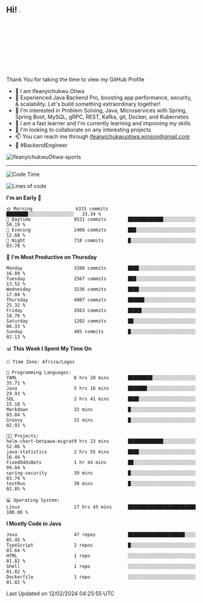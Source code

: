 <!-- BLOG-POST-LIST:START --><!-- BLOG-POST-LIST:END -->

## Hi! <img src="https://media.giphy.com/media/hvRJCLFzcasrR4ia7z/giphy.gif" width="4%"> 

Thank You for taking the time to view my GitHub Profile

- 👋 I am Ifeanyichukwu Otiwa
- 🚀 Experienced Java Backend Pro, boosting app performance, security, & scalability. Let's build something extraordinary together!
- 👀 I'm interested in Problem Solving, Java, Microservices with Spring, Spring Boot, MySQL, gRPC, REST, Kafka, git, Docker, and Kubernetes
- 🌱 I am a fast learner and I'm currently learning and improving my skills
- 💞️ I'm looking to collaborate on any interesting projects
- 📫 You can reach me through ifeanyichukwuotiwa.winson@gmail.com
- 🚀 #BackendEngineer

<p align="left" marginTop="10px"> <img src="https://komarev.com/ghpvc/?username=ifeanyichukwuOtiwa-sports&label=Profile%20views&color=0e75b6&style=for-the-badge" alt="ifeanyichukwuOtiwa-sports" /> </p>

***

<!--START_SECTION:waka-->
![Code Time](http://img.shields.io/badge/Code%20Time-2%2C229%20hrs%2059%20mins-blue)

![Lines of code](https://img.shields.io/badge/From%20Hello%20World%20I%27ve%20Written-5.3%20million%20lines%20of%20code-blue)

**I'm an Early 🐤** 

```text
🌞 Morning                6331 commits        ████████░░░░░░░░░░░░░░░░░   33.34 % 
🌆 Daytime                9531 commits        █████████████░░░░░░░░░░░░   50.19 % 
🌃 Evening                2408 commits        ███░░░░░░░░░░░░░░░░░░░░░░   12.68 % 
🌙 Night                  718 commits         █░░░░░░░░░░░░░░░░░░░░░░░░   03.78 % 
```
📅 **I'm Most Productive on Thursday** 

```text
Monday                   3208 commits        ████░░░░░░░░░░░░░░░░░░░░░   16.89 % 
Tuesday                  2567 commits        ███░░░░░░░░░░░░░░░░░░░░░░   13.52 % 
Wednesday                3236 commits        ████░░░░░░░░░░░░░░░░░░░░░   17.04 % 
Thursday                 4807 commits        ██████░░░░░░░░░░░░░░░░░░░   25.32 % 
Friday                   3563 commits        █████░░░░░░░░░░░░░░░░░░░░   18.76 % 
Saturday                 1202 commits        ██░░░░░░░░░░░░░░░░░░░░░░░   06.33 % 
Sunday                   405 commits         █░░░░░░░░░░░░░░░░░░░░░░░░   02.13 % 
```


📊 **This Week I Spent My Time On** 

```text
🕑︎ Time Zone: Africa/Lagos

💬 Programming Languages: 
YAML                     6 hrs 20 mins       █████████░░░░░░░░░░░░░░░░   35.71 % 
Java                     5 hrs 18 mins       ███████░░░░░░░░░░░░░░░░░░   29.93 % 
SQL                      2 hrs 41 mins       ████░░░░░░░░░░░░░░░░░░░░░   15.18 % 
Markdown                 32 mins             █░░░░░░░░░░░░░░░░░░░░░░░░   03.04 % 
Groovy                   31 mins             █░░░░░░░░░░░░░░░░░░░░░░░░   02.91 % 

🐱‍💻 Projects: 
helm-chart-betpawa-migrat9 hrs 23 mins       █████████████░░░░░░░░░░░░   52.86 % 
java-statistics          2 hrs 55 mins       ████░░░░░░░░░░░░░░░░░░░░░   16.44 % 
FixedOddsBets            1 hr 44 mins        ██░░░░░░░░░░░░░░░░░░░░░░░   09.84 % 
spring-security          39 mins             █░░░░░░░░░░░░░░░░░░░░░░░░   03.74 % 
testRun                  30 mins             █░░░░░░░░░░░░░░░░░░░░░░░░   02.85 % 

💻 Operating System: 
Linux                    17 hrs 45 mins      █████████████████████████   100.00 % 
```

**I Mostly Code in Java** 

```text
Java                     47 repos            █████████████████████░░░░   85.45 % 
TypeScript               2 repos             █░░░░░░░░░░░░░░░░░░░░░░░░   03.64 % 
HTML                     1 repo              ░░░░░░░░░░░░░░░░░░░░░░░░░   01.82 % 
Shell                    1 repo              ░░░░░░░░░░░░░░░░░░░░░░░░░   01.82 % 
Dockerfile               1 repo              ░░░░░░░░░░░░░░░░░░░░░░░░░   01.82 % 
```




 Last Updated on 12/02/2024 04:25:55 UTC
<!--END_SECTION:waka-->

<!--
<p align="center">
![trophy](https://github-profile-trophy.vercel.app/?username=ifeanyichukwuOtiwa-sports&theme=onedark) (https://github.com/ryo-ma/github-profile-trophy)
</p>
-->

<!---
ifeanyi-otiwa/ifeanyi-otiwa is a ✨ special ✨ repository because its `README.md` (this file) appears on your GitHub profile.
You can click the Preview link to take a look at your changes.
--->
